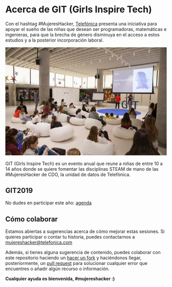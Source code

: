 # Acerca de GIT (Girls Inspire Tech)

Con el hashtag #MujeresHacker, [Telefónica](https://www.telefonica.com/es/home) presenta una iniciativa para apoyar el sueño de las niñas que desean ser programadoras, matemáticas e ingenieras, para que la brecha de género disminuya en el acceso a estos estudios y a la posterior incorporación laboral.

![GIT](agenda/assets/images/git2018.jpg)

GIT (Girls Inspire Tech) es un evento anual que reune a niñas de entre 10 a 14 años donde se quiere fomentar las disciplinas STEAM de mano de las #MujeresHacker de CDO, la unidad de datos de Telefónica.

## GIT2019

No dudes en participar este año: [agenda](index.md)

## Cómo colaborar

Estamos abiertas a sugerencias acerca de cómo mejorar estas sesiones. Si quieres participar o contar tu historia, puedes contactarnos a [mujereshacker@telefonica.com](mailto:mujereshacker@telefonica.com)

Además, si tienes alguna sugerencia de contenido, puedes colaborar con este repositorio haciendo un [hacer un fork](https://help.github.com/articles/fork-a-repo/) y haciéndonos llegar, posteriormente, un [pull request](https://help.github.com/articles/using-pull-requests/) para solucionar cualquier error que encuentres o añadir algún recurso o información.

**Cualquier ayuda es bienvenida, #mujereshacker :)**
